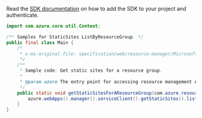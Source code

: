 Read the [SDK documentation](https://github.com/Azure/azure-sdk-for-java/blob/azure-resourcemanager_2.13.0/sdk/resourcemanager/azure-resourcemanager/README.md) on how to add the SDK to your project and authenticate.

```java
import com.azure.core.util.Context;

/** Samples for StaticSites ListByResourceGroup. */
public final class Main {
    /*
     * x-ms-original-file: specification/web/resource-manager/Microsoft.Web/stable/2021-03-01/examples/GetStaticSites.json
     */
    /**
     * Sample code: Get static sites for a resource group.
     *
     * @param azure The entry point for accessing resource management APIs in Azure.
     */
    public static void getStaticSitesForAResourceGroup(com.azure.resourcemanager.AzureResourceManager azure) {
        azure.webApps().manager().serviceClient().getStaticSites().listByResourceGroup("rg", Context.NONE);
    }
}
```
